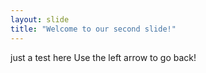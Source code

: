 ```yaml
---
layout: slide
title: "Welcome to our second slide!"
---
```

just a test here
Use the left arrow to go back!

